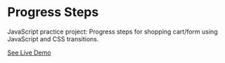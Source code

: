 # Progress Steps

JavaScript practice project: Progress steps for shopping cart/form using JavaScript and CSS transitions.

[See Live Demo](https://kevint98.github.io/progress-steps/)

